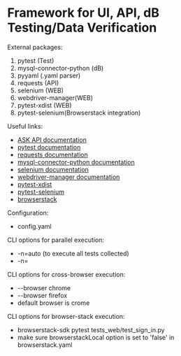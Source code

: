 # Framework for UI, API, dB Testing/Data Verification

External packages:
1. pytest (Test) 
2. mysql-connector-python (dB)
3. pyyaml (.yaml parser)
4. requests (API)
5. selenium (WEB)
6. webdriver-manager(WEB)
7. pytest-xdist (WEB)
8. pytest-selenium(Browserstack integration)

Useful links:

* [ASK API documentation](http://ask.portnov.com/api-doc/#/)
* [pytest documentation](https://docs.pytest.org/en/7.2.x/)
* [requests documentation](https://pypi.org/project/requests/)
* [mysql-connector-python documentation](https://pypi.org/project/mysql-connector-python/)
* [selenium documentation](https://pypi.org/project/selenium/)
* [webdriver-manager documentation](https://pypi.org/project/webdriver-manager/)
* [pytest-xdist](https://pypi.org/project/pytest-xdist/)
* [pytest-selenium](https://pypi.org/project/pytest-selenium/)
* [browserstack](https://automate.browserstack.com/dashboard/v2/quick-start/setup-browserstack-sdk)





Configuration:
* config.yaml

CLI options for parallel execution:
* -n=auto (to execute all tests collected)
* -n=<number of tests to be executed>

CLI options for cross-browser execution:
* --browser chrome
* --browser firefox
* default browser is crome

CLI options for browser-stack execution:
* browserstack-sdk pytest tests_web/test_sign_in.py
* make sure browserstackLocal option is set to  'false' in browserstack.yaml

